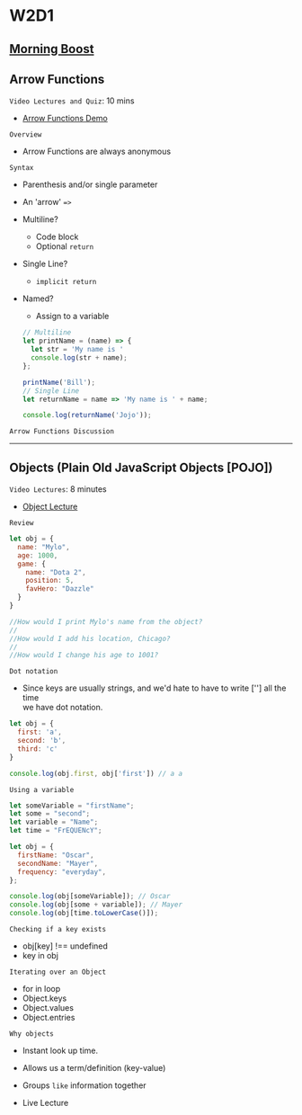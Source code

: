 # W2D1

## [Morning Boost]

## Arrow Functions

`Video Lectures and Quiz`: 10 mins

- [Arrow Functions Demo]

`Overview`

- Arrow Functions are always anonymous

`Syntax`

- Parenthesis and/or single parameter
- An 'arrow' `=>`
- Multiline?
  - Code block
  - Optional `return`
- Single Line?
  - `implicit return`
- Named?
  - Assign to a variable

  ```js
  // Multiline
  let printName = (name) => {
    let str = 'My name is '
    console.log(str + name);
  };

  printName('Bill');
  // Single Line
  let returnName = name => 'My name is ' + name;

  console.log(returnName('Jojo'));

`Arrow Functions Discussion`

---
## Objects (Plain Old JavaScript Objects [POJO])
`Video Lectures`: 8 minutes

- [Object Lecture]

`Review`

```js
let obj = {
  name: "Mylo",
  age: 1000,
  game: {
    name: "Dota 2",
    position: 5,
    favHero: "Dazzle"
  }
}

//How would I print Mylo's name from the object?
//
//How would I add his location, Chicago?
//
//How would I change his age to 1001?
```

`Dot notation`

- Since keys are usually strings, and we'd hate to have to write [''] all the time\
we have dot notation.

```js
let obj = {
  first: 'a',
  second: 'b',
  third: 'c'
}

console.log(obj.first, obj['first']) // a a
```

`Using a variable`

```js
let someVariable = "firstName";
let some = "second";
let variable = "Name";
let time = "FrEQUENcY";

let obj = {
  firstName: "Oscar",
  secondName: "Mayer",
  frequency: "everyday",
};

console.log(obj[someVariable]); // Oscar
console.log(obj[some + variable]); // Mayer
console.log(obj[time.toLowerCase()]);
```

`Checking if a key exists`

- obj[key] !== undefined
- key in obj

`Iterating over an Object`

- for in loop
- Object.keys
- Object.values
- Object.entries

`Why objects`

- Instant look up time.
- Allows us a term/definition (key-value)
- Groups `like` information together



- Live Lecture

<!-- Links per cohort -->
[Morning Boost]: https://open.appacademy.io/learn/js-py---sep-2022-cohort-1-online/week-2---intro-to-javascript/monday-morning-boost
[Arrow Functions Demo]: https://open.appacademy.io/learn/js-py---sep-2022-cohort-1-online/week-2---objects--callbacks--scope--and-closure/arrow-functions-code-demo
[Arrow Functions Quiz]: https://open.appacademy.io/learn/js-py---sep-2022-cohort-1-online/week-2---objects--callbacks--scope--and-closure/arrow-functions-quiz
[Object Lecture]: https://open.appacademy.io/learn/js-py---sep-2022-cohort-1-online/week-2---objects--callbacks--scope--and-closure/object-lecture
[map Demo]: https://open.appacademy.io/learn/js-py---sep-2022-cohort-1-online/week-2---intro-to-javascript/map-demo
[filter Demo]: https://open.appacademy.io/learn/js-py---sep-2022-cohort-1-online/week-2---intro-to-javascript/filter-demo
[reduce Demo]: https://open.appacademy.io/learn/js-py---sep-2022-cohort-1-online/week-2---intro-to-javascript/reduce-demo

<!-- Constant Links -->
